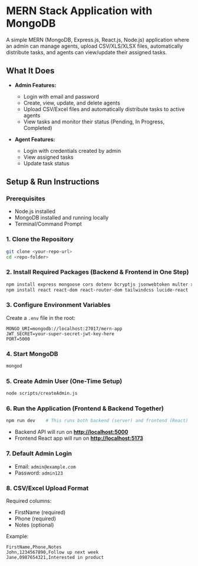 # MERN Stack Application with MongoDB

A simple MERN (MongoDB, Express.js, React.js, Node.js) application where an admin can manage agents, upload CSV/XLS/XLSX files, automatically distribute tasks, and agents can view/update their assigned tasks.

## What It Does

* **Admin Features:**

  * Login with email and password
  * Create, view, update, and delete agents
  * Upload CSV/Excel files and automatically distribute tasks to active agents
  * View tasks and monitor their status (Pending, In Progress, Completed)

* **Agent Features:**

  * Login with credentials created by admin
  * View assigned tasks
  * Update task status

## Setup & Run Instructions

### Prerequisites

* Node.js installed
* MongoDB installed and running locally
* Terminal/Command Prompt

### 1. Clone the Repository

```bash
git clone <your-repo-url>
cd <repo-folder>
```

### 2. Install Required Packages (Backend & Frontend in One Step)

```bash
npm install express mongoose cors dotenv bcryptjs jsonwebtoken multer xlsx
npm install react react-dom react-router-dom tailwindcss lucide-react
```

### 3. Configure Environment Variables

Create a `.env` file in the root:

```env
MONGO_URI=mongodb://localhost:27017/mern-app
JWT_SECRET=your-super-secret-jwt-key-here
PORT=5000
```

### 4. Start MongoDB

```bash
mongod
```

### 5. Create Admin User (One-Time Setup)

```bash
node scripts/createAdmin.js
```

### 6. Run the Application (Frontend & Backend Together)

```bash
npm run dev    # This runs both backend (server) and frontend (React)
```

* Backend API will run on **[http://localhost:5000](http://localhost:5000)**
* Frontend React app will run on **[http://localhost:5173](http://localhost:5173)**

### 7. Default Admin Login

* Email: `admin@example.com`
* Password: `admin123`

### 8. CSV/Excel Upload Format

Required columns:

* FirstName (required)
* Phone (required)
* Notes (optional)

Example:

```csv
FirstName,Phone,Notes
John,1234567890,Follow up next week
Jane,0987654321,Interested in product
```
